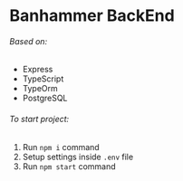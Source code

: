 # Banhammer BackEnd

###### Based on:
* Express
* TypeScript
* TypeOrm
* PostgreSQL

###### To start project:
1. Run `npm i` command
2. Setup settings inside `.env` file
3. Run `npm start` command
